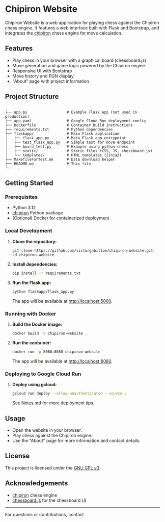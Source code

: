 # Chipiron Website

Chipiron Website is a web application for playing chess against the Chipiron chess engine. It features a web interface built with Flask and Bootstrap, and integrates the [chipiron](https://github.com/victorgabillon/chipiron) chess engine for move calculation.

## Features

- Play chess in your browser with a graphical board (chessboard.js)
- Move generation and game logic powered by the Chipiron engine
- Responsive UI with Bootstrap
- Move history and PGN display
- "About" page with project information

## Project Structure

```
.
├── app.py                  # Example Flask app (not used in production)
├── app.yaml                # Google Cloud Run deployment config
├── Dockerfile              # Container build instructions
├── requirements.txt        # Python dependencies
├── flaskapp/               # Main Flask application
│   ├── flask_app.py        # Main Flask app entrypoint
│   ├── test_flask_app.py   # Simple test for move endpoint
│   ├── board_test.py       # Example using python-chess
│   ├── static/             # Static files (CSS, JS, chessboard.js)
│   └── templates/          # HTML templates (Jinja2)
├── MakefileForTest.mk      # Data download helper
├── README.md               # This file
└── ...
```

## Getting Started

### Prerequisites

- Python 3.12
- [chipiron](https://github.com/victorgabillon/chipiron) Python package
- (Optional) Docker for containerized deployment

### Local Development

1. **Clone the repository:**
    ```sh
    git clone https://github.com/victorgabillon/chipiron-website.git
    cd chipiron-website
    ```

2. **Install dependencies:**
    ```sh
    pip install -r requirements.txt
    ```

3. **Run the Flask app:**
    ```sh
    python flaskapp/flask_app.py
    ```
    The app will be available at [http://localhost:5000](http://localhost:5000).

### Running with Docker

1. **Build the Docker image:**
    ```sh
    docker build -t chipiron-website .
    ```

2. **Run the container:**
    ```sh
    docker run -p 8080:8080 chipiron-website
    ```
    The app will be available at [http://localhost:8080](http://localhost:8080).

### Deploying to Google Cloud Run

1. **Deploy using gcloud:**
    ```sh
    gcloud run deploy --allow-unauthenticated --source .
    ```
    See [Notes.md](Notes.md) for more deployment tips.

## Usage

- Open the website in your browser.
- Play chess against the Chipiron engine.
- Use the "About" page for more information and contact details.

## License

This project is licensed under the [GNU GPL v3](LICENSE).

## Acknowledgements

- [chipiron](https://github.com/victorgabillon/chipiron) chess engine
- [chessboard.js](https://github.com/oakmac/chessboardjs) for the chessboard UI

---

For questions or contributions, contact
